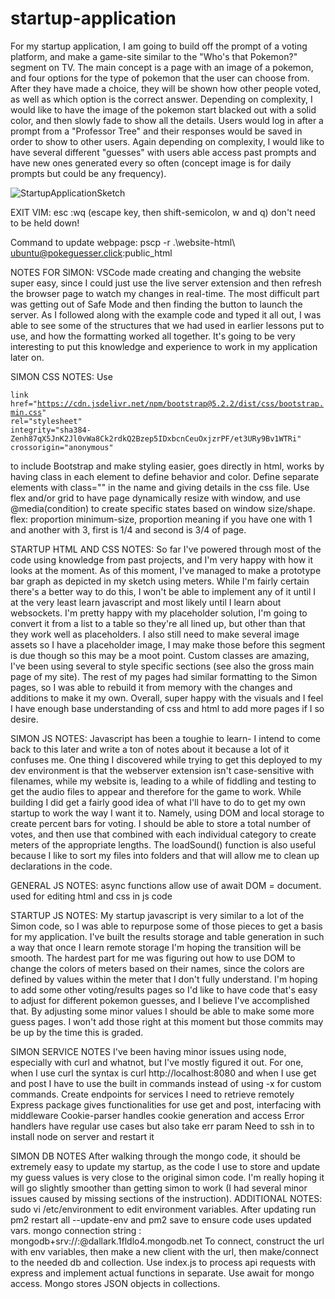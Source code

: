 # startup-application
For my startup application, I am going to build off the prompt of a voting platform, and make a game-site similar to the "Who's that Pokemon?" segment on TV. The main concept is a page with an image of a pokemon, and four options for the type of pokemon that the user can choose from. After they have made a choice, they will be shown how other people voted, as well as which option is the correct answer. Depending on complexity, I would like to have the image of the pokemon start blacked out with a solid color, and then slowly fade to show all the details. Users would log in after a prompt from a "Professor Tree" and their responses would be saved in order to show to other users. Again depending on complexity, I would like to have several different "guesses" with users able access past prompts and have new ones generated every so often (concept image is for daily prompts but could be any frequency). 

![StartupApplicationSketch](https://user-images.githubusercontent.com/101128049/215238322-15184b38-522e-421c-a017-3b5c458e22aa.png)

EXIT VIM: esc :wq (escape key, then shift-semicolon, w and q) don't need to be held down!

Command to update webpage: pscp -r .\website-html\ ubuntu@pokeguesser.click:public_html

NOTES FOR SIMON: 
VSCode made creating and changing the website super easy, since I could just use the live server extension and then refresh the browser page to watch my changes in real-time. The most difficult part was getting out of Safe Mode and then finding the button to launch the server. As I followed along with the example code and typed it all out, I was able to see some of the structures that we had used in earlier lessons put to use, and how the formatting worked all together. It's going to be very interesting to put this knowledge and experience to work in my application later on.

SIMON CSS NOTES:
Use

<code>link
            href="https://cdn.jsdelivr.net/npm/bootstrap@5.2.2/dist/css/bootstrap.min.css"
            rel="stylesheet"
            integrity="sha384-Zenh87qX5JnK2Jl0vWa8Ck2rdkQ2Bzep5IDxbcnCeuOxjzrPF/et3URy9Bv1WTRi"
            crossorigin="anonymous"
</code>

to include Bootstrap and make styling easier, goes directly in html, works by having class in each element to define behavior and color.
Define separate elements with class="" in the name and giving details in the css file.
Use flex and/or grid to have page dynamically resize with window, and use @media(condition) to create specific states based on window size/shape.
flex: proportion minimum-size, proportion meaning if you have one with 1 and another with 3, first is 1/4 and second is 3/4 of page.

STARTUP HTML AND CSS NOTES:
So far I've powered through most of the code using knowledge from past projects, and I'm very happy with how it looks at the moment. As of this moment, I've managed to make a prototype bar graph as depicted in my sketch using meters. While I'm fairly certain there's a better way to do this, I won't be able to implement any of it until I at the very least learn javascript and most likely until I learn about websockets. I'm pretty happy with my placeholder solution, I'm going to convert it from a list to a table so they're all lined up, but other than that they work well as placeholders. I also still need to make several image assets so I have a placeholder image, I may make those before this segment is due though so this may be a moot point. Custom classes are amazing, I've been using several to style specific sections (see also the gross main page of my site). The rest of my pages had similar formatting to the Simon pages, so I was able to rebuild it from memory with the changes and additions to make it my own. Overall, super happy with the visuals and I feel I have enough base understanding of css and html to add more pages if I so desire.
        
SIMON JS NOTES:
Javascript has been a toughie to learn- I intend to come back to this later and write a ton of notes about it because a lot of it confuses me. One thing I discovered while trying to get this deployed to my dev environment is that the webserver extension isn't case-sensitive with filenames, while my website is, leading to a while of fiddling and testing to get the audio files to appear and therefore for the game to work. While building I did get a fairly good idea of what I'll have to do to get my own startup to work the way I want it to. Namely, using DOM and local storage to create percent bars for voting. I should be able to store a total number of votes, and then use that combined with each individual category to create meters of the appropriate lengths. The loadSound() function is also useful because I like to sort my files into folders and that will allow me to clean up declarations in the code. 

GENERAL JS NOTES: 
async functions allow use of await
DOM = document. used for editing html and css in js code

STARTUP JS NOTES:
My startup javascript is very similar to a lot of the Simon code, so I was able to repurpose some of those pieces to get a basis for my application. I've built the results storage and table generation in such a way that once I learn remote storage I'm hoping the transition will be smooth. The hardest part for me was figuring out how to use DOM to change the colors of meters based on their names, since the colors are defined by values within the meter that I don't fully understand. I'm hoping to add some other voting/results pages so I'd like to have code that's easy to adjust for different pokemon guesses, and I believe I've accomplished that. By adjusting some minor values I should be able to make some more guess pages. I won't add those right at this moment but those commits may be up by the time this is graded. 

SIMON SERVICE NOTES
I've been having minor issues using node, especially with curl and whatnot, but I've mostly figured it out. For one, when I use curl the syntax is 
curl http://localhost:8080
and when I use get and post I have to use the built in commands instead of using -x for custom commands. 
Create endpoints for services I need to retrieve remotely
Express package gives functionalities for use get and post, interfacing with middleware
Cookie-parser handles cookie generation and access
Error handlers have regular use cases but also take err param
Need to ssh in to install node on server and restart it 

SIMON DB NOTES
After walking through the mongo code, it should be extremely easy to update my startup, as the code I use to store and update my guess values is very close to the original simon code. I'm really hoping it will go slightly smoother than getting simon to work (I had several minor issues caused by missing sections of the instruction). 
ADDITIONAL NOTES: 
sudo vi /etc/environment to edit environment variables. 
After updating run pm2 restart all --update-env and pm2 save to ensure code uses updated vars.
mongo connection string : mongodb+srv://<username>:<password>@dallark.1fldlo4.mongodb.net
To connect, construct the url with env variables, then make a new client with the url, then make/connect to the needed db and collection. 
Use index.js to process api requests with express and implement actual functions in separate.
Use await for mongo access.
Mongo stores JSON objects in collections. 
